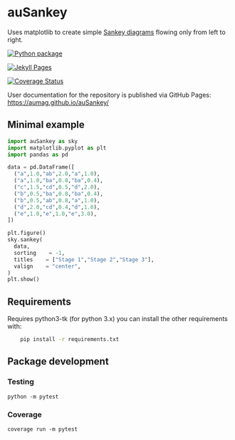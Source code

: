 # auSankey

Uses matplotlib to create simple <a href="https://en.wikipedia.org/wiki/Sankey_diagram">
Sankey diagrams</a> flowing only from left to right.

[![Python package](https://github.com/AUMAG/auSankey/actions/workflows/python-package.yml/badge.svg)](https://github.com/AUMAG/auSankey/actions/workflows/python-package.yml)

[![Jekyll Pages](https://github.com/AUMAG/auSankey/actions/workflows/jekyll-gh-pages.yml/badge.svg)](https://github.com/AUMAG/auSankey/actions/workflows/jekyll-gh-pages.yml)

[![Coverage Status](https://coveralls.io/repos/github/AUMAG/auSankey/badge.svg?branch=main)](https://coveralls.io/github/AUMAG/auSankey?branch=main)

User documentation for the repository is published via GitHub Pages: https://aumag.github.io/auSankey/

## Minimal example

``` python
import auSankey as sky
import matplotlib.pyplot as plt
import pandas as pd

data = pd.DataFrame([
  ("a",1.0,"ab",2.0,"a",1.0),
  ("a",1.0,"ba",0.8,"ba",0.4),
  ("c",1.5,"cd",0.5,"d",2.0),
  ("b",0.5,"ba",0.8,"ba",0.4),
  ("b",0.5,"ab",0.8,"a",1.0),
  ("d",2.0,"cd",0.4,"d",1.0),
  ("e",1.0,"e",1.0,"e",3.0),
])

plt.figure()
sky.sankey(
  data,
  sorting    = -1,
  titles    = ["Stage 1","Stage 2","Stage 3"],
  valign    = "center",
)
plt.show()
```

## Requirements

Requires python3-tk (for python 3.x) you can
install the other requirements with:

``` bash
    pip install -r requirements.txt
```


## Package development

### Testing

	python -m pytest 

### Coverage

	coverage run -m pytest

